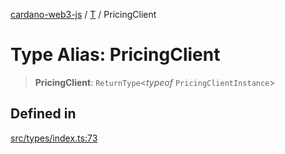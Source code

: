 [cardano-web3-js](../../../index.md) / [T](../index.md) / PricingClient

# Type Alias: PricingClient

> **PricingClient**: `ReturnType`\<*typeof* `PricingClientInstance`\>

## Defined in

[src/types/index.ts:73](https://github.com/xray-network/cardano-web3-js/blob/c2cd49478a527b9b57b4028f4ad7add1c4bff5b8/src/types/index.ts#L73)
